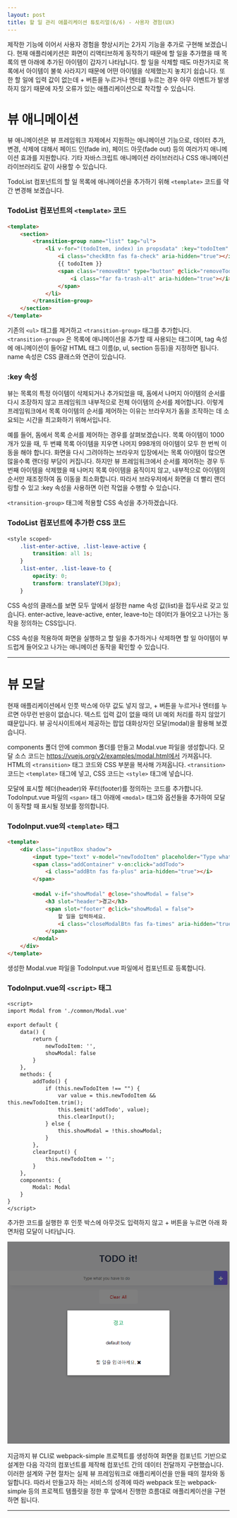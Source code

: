 ```yaml
---
layout: post
title: 할 일 관리 애플리케이션 튜토리얼(6/6) - 사용자 경험(UX)
---
```


제작한 기능에 이어서 사용자 경험을 향상시키는 2가지 기능을 추가로 구현해 보겠습니다. 현재 애플리에키션은 화면이 리액티브하게 동작하기 때문에 할 일을 추가했을 때 목록의 맨 아래에 추가된 아이템이 갑자기 나타납니다. 할 일을 삭제할 때도 마찬가지로 목록에서 아이템이 불쑥 사라지기 때문에 어떤 아이템을 삭제했는지 놓치기 쉽습니다. 또한 할 일에 입력 값이 없는데 + 버튼을 누르거나 엔터를 누르는 경우 아무 이벤트가 발생하지 않기 때문에 자칫 오류가 있는 애플리케이션으로 착각할 수 있습니다.

# 뷰 애니메이션

뷰 애니메이션은 뷰 프레임워크 자제에서 지원하는 애니메이션 기능으로, 데이터 추가, 변경, 삭제에 대해서 페이드 인(fade in), 페이드 아웃(fade out) 등의 여러가지 애니메이션 효과를 지원합니다. 기타 자바스크립트 애니메이션 라이브러리나 CSS 애니메이션 라이브러리도 같이 사용할 수 있습니다.

TodoList 컴포넌트의 할 일 목록에 애니메이션을 추가하기 위해 `<template>` 코드를 약간 변경해 보겠습니다.

### TodoList 컴포넌트의 `<template>` 코드

```html
<template>
    <section>
        <transition-group name="list" tag="ul">
            <li v-for="(todoItem, index) in propsdata" :key="todoItem" class="shadow">
                <i class="checkBtn fas fa-check" aria-hidden="true"></i>
                {{ todoItem }}
                <span class="removeBtn" type="button" @click="removeTodo(todoItem, index)">
                    <i class="far fa-trash-alt" aria-hidden="true"></i>
                </span>
            </li>
        </transition-group>
    </section>
</template>
```

기존의 `<ul>` 태그를 제거하고 `<transition-group>` 태그를 추가합니다. `<transition-group>` 은 목록에 애니메이션을 추가할 때 사용되는 태그이며, tag 속성에 애니메이션이 들어갈 HTML 태그 이름(p, ul, section 등등)을 지정하면 됩니다. name 속성은 CSS 클래스와 연관이 있습니다.

### :key 속성

뷰는 목록의 특정 아이템이 삭제되거나 추가되었을 때, 돔에서 나머지 아이템의 순서를 다시 조장하지 않고 프레임워크 내부적으로 전체 아이템의 순서를 제어합니다. 이렇게 프레임워크에서 목록 아이템의 순서를 제어하는 이유는 브라우저가 돔을 조작하는 데 소요되는 시간을 최고화하기 위해서입니다.

예를 들어, 돔에서 목록 순서를 제어하는 경우를 살펴보겠습니다. 목록 아이템이 1000개가 있을 때, 두 번쨰 목록 아이템을 지우면 나머지 998개의 아이템이 모두 한 번씩 이동을 해야 합니다. 화면을 다시 그려야하는 브라우저 입장에서는 목록 아이템이 많으면 많을수록 랜더링 부담이 커집니다. 하지만 뷰 프레임워크에서 순서를 제어하는 경우 두 번째 아이템을 삭제했을 때 나머지 목록 아이템을 움직이지 않고, 내부적으로 아이템의 순서만 재조정하여 돔 이동을 최소화합니다. 따라서 브라우저에서 화면을 더 빨리 랜더링할 수 있고 :key 속성을 사용하면 이런 작업을 수행할 수 있습니다.

`<transition-group>` 태그에 적용할 CSS 속성을 추가하겠습니다.

### TodoList 컴포넌트에 추가한 CSS 코드

```css
<style scoped>
    .list-enter-active, .list-leave-active {
        transition: all 1s;
    }
    .list-enter, .list-leave-to {
        opacity: 0;
        transform: translateY(30px);
    }
```

CSS 속성의 클래스를 보면 모두 앞에서 설정한 name 속성 값(list)을 접두사로 갖고 있습니다. enter-active, leave-active, enter, leave-to는 데이터가 들어오고 나가는 동작을 정의하는 CSS입니다.

CSS 속성을 적용하여 화면을 실행하고 할 일을 추가하거나 삭제하면 할 일 아이템이 부드럽게 들어오고 나가는 애니메이션 동작을 확인할 수 있습니다.

***

# 뷰 모달

현재 애플리케이션에서 인풋 박스에 아무 값도 넣지 않고, + 버튼을 누르거나 엔터를 누르면 아무런 반응이 없습니다. 텍스트 입력 값이 없을 때의 UI 예외 처리를 하지 않았기 떄문입니다. 뷰 공식사이트에서 제공하는 팝업 대화상자인 모달(modal)을 활용해 보겠습니다.

components 폴더 안에 common 폴더를 만들고 Modal.vue 파일을 생성합니다. 모달 소스 코드는 https://vuejs.org/v2/examples/modal.html에서 가져옵니다. HTML의 `<transition>` 태그 코드와 CSS 부분을 복사해 가져옵니다. `<transition>` 코드는 `<template>` 태그에 넣고, CSS 코드는 `<style>` 태그에 넣습니다.

모달에 표시할 헤더(header)와 푸터(footer)를 정의하는 코드를 추가합니다. TodoInput.vue 파일의 `<span>` 태그 아래에 `<modal>` 태그와 옵션들을 추가하여 모달이 동작할 때 표시될 정보를 정의합니다.

### TodoInput.vue의 `<template>` 태그

```html
<template>
    <div class="inputBox shadow">
        <input type="text" v-model="newTodoItem" placeholder="Type what you have to do" v-on:keyup.enter="addTodo">
        <span class="addContainer" v-on:click="addTodo">
            <i class="addBtn fas fa-plus" aria-hidden="true"></i>
        </span>

        <modal v-if="showModal" @close="showModal = false">
            <h3 slot="header">경고</h3>
            <span slot="footer" @click="showModal = false">
                할 일을 입력하세요.
                <i class="closeModalBtn fas fa-times" aria-hidden="true"></i>
            </span>
        </modal>
    </div>
</template>
```

생성한 Modal.vue 파일을 TodoInput.vue 파일에서 컴포넌트로 등록합니다.

### TodoInput.vue의 `<script>` 태그

```
<script>
import Modal from './common/Modal.vue'

export default {
    data() {
        return {
            newTodoItem: '',
            showModal: false
        }
    },
    methods: {
        addTodo() {
            if (this.newTodoItem !== "") {
                var value = this.newTodoItem && this.newTodoItem.trim();
                this.$emit('addTodo', value);
                this.clearInput();
            } else {
                this.showModal = !this.showModal;
            }
        },
        clearInput() {
            this.newTodoItem = '';
        }
    },
    components: {
        Modal: Modal
    }
}
</script>
```

추가한 코드를 실행한 후 인풋 박스에 아무것도 입력하지 않고 + 버튼을 누르면 아래 화면처럼 모달이 나타납니다.

![todomodal](/images/todomodal.PNG)

지금까지 뷰 CLI로 webpack-simple 프로젝트를 생성하여 화면을 컴포넌트 기반으로 설계한 다음 각각의 컴포넌트를 제작해 컴포넌트 간의 데이터 전달까지 구현했습니다. 이러한 설계와 구현 절차는 실제 뷰 프레임워크로 애플리케이션을 만들 때의 절차와 동일합니다. 따라서 만들고자 하는 서비스의 성격에 따라 webpack 또는 webpack-simple 등의 프로젝트 템플릿을 정한 후 앞에서 진행한 흐름대로 애플리케이션을 구현하면 됩니다.

***